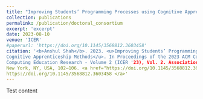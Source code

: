 ```yaml
---
title: "Improving Students’ Programming Processes using Cognitive Apprenticeship Methods"
collection: publications
permalink: /publication/doctoral_consortium
excerpt: 'excerpt'
date: 2023-08-10
venue: 'ICER'
#paperurl: 'https://doi.org/10.1145/3568812.3603458'
citation: '<b>Anshul Shah</b>. 2023. <u>Improving Students’ Programming Processes using 
Cognitive Apprenticeship Methods</u>. In Proceedings of the 2023 ACM Conference on International 
Computing Education Research - Volume 2 (ICER '23), Vol. 2. Association for Computing Machinery,
New York, NY, USA, 102–106. <a href="https://doi.org/10.1145/3568812.3603458">
https://doi.org/10.1145/3568812.3603458 </a>'
---
```


Test content
